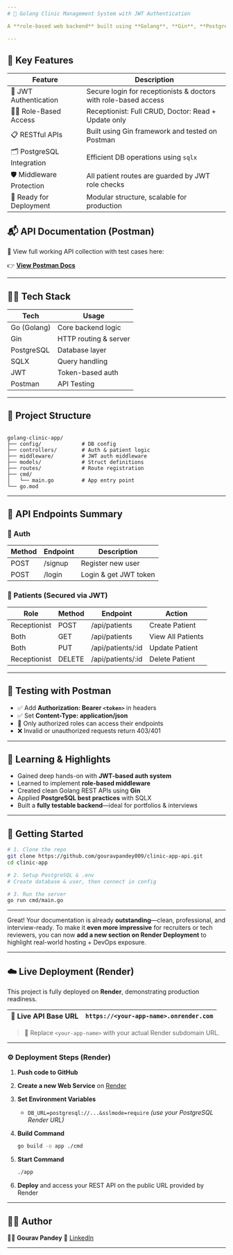 ```yaml
---
# 🏥 Golang Clinic Management System with JWT Authentication

A **role-based web backend** built using **Golang**, **Gin**, **PostgreSQL**, and **JWT Auth**, allowing **Receptionists** and **Doctors** to securely manage patient records via RESTful APIs. ✨

---
```


## 📌 Key Features

| Feature | Description |
|--------|-------------|
| 🔐 JWT Authentication | Secure login for receptionists & doctors with role-based access |
| 👩‍⚕️ Role-Based Access | Receptionist: Full CRUD, Doctor: Read + Update only |
| 📋 RESTful APIs | Built using Gin framework and tested on Postman |
| 🗂 PostgreSQL Integration | Efficient DB operations using `sqlx` |
| 🛡 Middleware Protection | All patient routes are guarded by JWT role checks |
| 🚀 Ready for Deployment | Modular structure, scalable for production |



## 📬 API Documentation (Postman)

🧪 View full working API collection with test cases here:

👉 **[View Postman Docs](https://documenter.getpostman.com/view/31280959/2sB2x6kC9r)**

---

## 👨‍💻 Tech Stack

| Tech          | Usage                |
|---------------|----------------------|
| Go (Golang)   | Core backend logic   |
| Gin           | HTTP routing & server|
| PostgreSQL    | Database layer       |
| SQLX          | Query handling       |
| JWT           | Token-based auth     |
| Postman       | API Testing          |

---

## 📂 Project Structure

```

golang-clinic-app/
├── config/             # DB config
├── controllers/        # Auth & patient logic
├── middleware/         # JWT auth middleware
├── models/             # Struct definitions
├── routes/             # Route registration
├── cmd/
│   └── main.go         # App entry point
└── go.mod

````

---

## 🚦 API Endpoints Summary

### 👤 Auth

| Method | Endpoint     | Description              |
|--------|--------------|--------------------------|
| POST   | /signup      | Register new user        |
| POST   | /login       | Login & get JWT token    |

### 🏥 Patients (Secured via JWT)

| Role        | Method | Endpoint          | Action            |
|-------------|--------|-------------------|-------------------|
| Receptionist| POST   | /api/patients     | Create Patient    |
| Both        | GET    | /api/patients     | View All Patients |
| Both        | PUT    | /api/patients/:id | Update Patient    |
| Receptionist| DELETE | /api/patients/:id | Delete Patient    |

---

## 🧪 Testing with Postman

- ✅ Add **Authorization: Bearer `<token>`** in headers
- ✅ Set **Content-Type: application/json**
- 🔐 Only authorized roles can access their endpoints
- ❌ Invalid or unauthorized requests return 403/401

---

## 🧠 Learning & Highlights

- Gained deep hands-on with **JWT-based auth system**
- Learned to implement **role-based middleware**
- Created clean Golang REST APIs using **Gin**
- Applied **PostgreSQL best practices** with SQLX
- Built a **fully testable backend**—ideal for portfolios & interviews

---

## 🚀 Getting Started

```bash
# 1. Clone the repo
git clone https://github.com/gouravpandey009/clinic-app-api.git
cd clinic-app

# 2. Setup PostgreSQL & .env
# Create database & user, then connect in config

# 3. Run the server
go run cmd/main.go
````

---

Great! Your documentation is already **outstanding**—clean, professional, and interview-ready. To make it **even more impressive** for recruiters or tech reviewers, you can now **add a new section on Render Deployment** to highlight real-world hosting + DevOps exposure.

---

## ☁️ Live Deployment (Render)

This project is fully deployed on **Render**, demonstrating production readiness.

| 🔗 **Live API Base URL** | `https://<your-app-name>.onrender.com` |
| ------------------------ | -------------------------------------- |

> 📌 Replace `<your-app-name>` with your actual Render subdomain URL.

---

### ⚙️ Deployment Steps (Render)

1. **Push code to GitHub**
2. **Create a new Web Service** on [Render](https://render.com)
3. **Set Environment Variables**

   * `DB_URL=postgresql://...&sslmode=require` *(use your PostgreSQL Render URL)*
4. **Build Command**

   ```bash
   go build -o app ./cmd
   ```
5. **Start Command**

   ```bash
   ./app
   ```
6. **Deploy** and access your REST API on the public URL provided by Render

---

## 🙋‍♂️ Author

👨‍💻 **Gourav Pandey**
🔗 [LinkedIn](https://www.linkedin.com/in/gouravpandey09/) 

---
